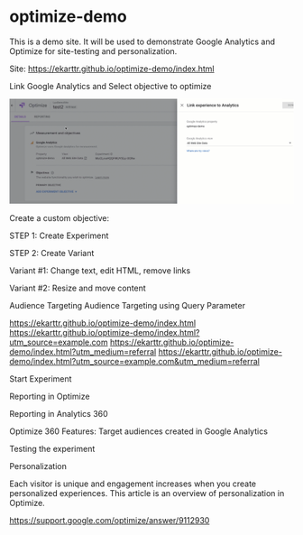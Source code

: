 # optimize-demo
This is a demo site. It will be used to demonstrate Google Analytics and Optimize for site-testing and personalization. 

Site: https://ekarttr.github.io/optimize-demo/index.html 

Link Google Analytics and Select objective to optimize

<img src="https://github.com/ekarttr/optimize-demo/blob/master/img/2019-07-23_15-04-26%20(1).gif?raw=true">



Create a custom objective:




STEP 1: Create Experiment




STEP 2: Create Variant 

Variant #1: Change text, edit HTML, remove links


Variant #2: Resize and move content 




Audience Targeting 
Audience Targeting using Query Parameter

https://ekarttr.github.io/optimize-demo/index.html 
https://ekarttr.github.io/optimize-demo/index.html?utm_source=example.com 
https://ekarttr.github.io/optimize-demo/index.html?utm_medium=referral 
https://ekarttr.github.io/optimize-demo/index.html?utm_source=example.com&utm_medium=referral 

 


Start Experiment



Reporting in Optimize





Reporting in Analytics 360



Optimize 360 Features: Target audiences created in Google Analytics



Testing the experiment


Personalization

Each visitor is unique and engagement increases when you create personalized experiences. This article is an overview of personalization in Optimize.

https://support.google.com/optimize/answer/9112930
